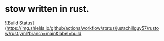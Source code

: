 # stow written in rust.
![Build Status](https://img.shields.io/github/actions/workflow/status/justachillguy57/rustow/rust.yml?branch=main&label=build



